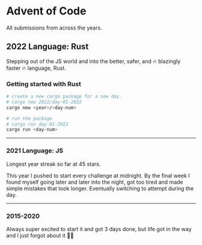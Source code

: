 # Advent of Code

All submissions from across the years.

## 2022 Language: Rust

Stepping out of the JS world and into the better, safer, and 🔥 blazingly faster 🔥 language, Rust.

### Getting started with Rust

```bash
# create a new cargo package for a new day.
# cargo new 2022/day-01-2022
cargo new <year>/<day-num>

# run the package
# cargo run day-01-2022
cargo run <day-num>

```

---

### 2021 Language: JS

Longest year streak so far at 45 stars.

This year I pushed to start every challenge at midnight. By the final week I found myself going later and later into the night, got too tired and made simple mistakes that took longer. Eventually switching to attempt during the day.

---

### 2015-2020

Always super excited to start it and got 3 days done, but life got in the way and I just forgot about it 🤷‍♂️
